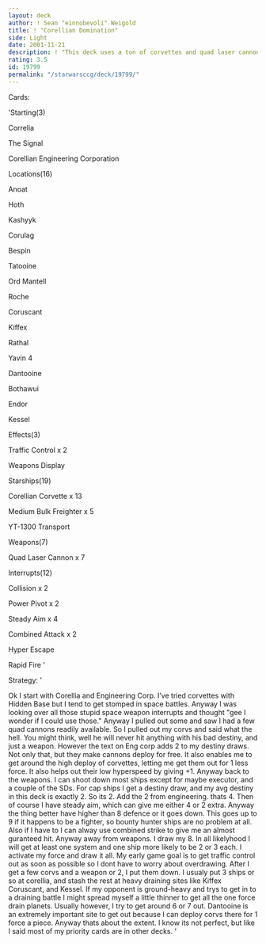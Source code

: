 ```yaml
---
layout: deck
author: ! Sean "einnobevoli" Weigold
title: ! "Corellian Domination"
side: Light
date: 2001-11-21
description: ! "This deck uses a ton of corvettes and quad laser cannons to totally kick the @#$% of anyone who goes up against me. Don’t be too harsh on some of the weird cards in here. It is a third deck made out of all the extra cards I had lying around. Also BTW"
rating: 3.5
id: 19799
permalink: "/starwarsccg/deck/19799/"
---
```

Cards: 

'Starting(3)

Correlia

The Signal

Corellian Engineering Corporation


Locations(16)

Anoat

Hoth

Kashyyk

Corulag

Bespin

Tatooine

Ord Mantell

Roche

Coruscant

Kiffex

Rathal

Yavin 4

Dantooine

Bothawui

Endor

Kessel


Effects(3)

Traffic Control x 2

Weapons Display


Starships(19)

Corellian Corvette x 13

Medium Bulk Freighter x 5

YT-1300 Transport


Weapons(7)

Quad Laser Cannon x 7


Interrupts(12)

Collision x 2

Power Pivot x 2

Steady Aim x 4

Combined Attack x 2

Hyper Escape

Rapid Fire '

Strategy: '

Ok I start with Corellia and Engineering Corp. I’ve tried corvettes with Hidden Base but I tend to get stomped in space battles. Anyway I was looking over all those stupid space weapon interrupts and thought "gee I wonder if I could use those." Anyway I pulled out some and saw I had a few quad cannons readily available. So I pulled out my corvs and said what the hell. You might think, well he will never hit anything with his bad destiny, and just a weapon. However the text on Eng corp adds 2 to my destiny draws. Not only that, but they make cannons deploy for free. It also enables me to get around the high deploy of corvettes, letting me get them out for 1 less force. It also helps out their low hyperspeed by giving +1. Anyway back to the weapons. I can shoot down most ships except for maybe executor, and a couple of the SDs. For cap ships I get a destiny draw, and my avg destiny in this deck is exactly 2. So its 2. Add the 2 from engineering. thats 4. Then of course I have steady aim, which can give me either 4 or 2 extra. Anyway the thing better have higher than 8 defence or it goes down. This goes up to 9 if it happens to be a fighter, so bounty hunter ships are no problem at all. Also if I have to I can alway use combined strike to give me an almost guranteed hit. Anyway away from weapons. I draw my 8. In all likelyhood I will get at least one system and one ship more likely to be 2 or 3 each. I activate my force and draw it all. My early game goal is to get traffic control out as soon as possible so I dont have to worry about overdrawing. After I get a few corvs and a weapon or 2, I put them down. I usualy put 3 ships or so at corellia, and stash the rest at heavy draining sites like Kiffex Coruscant, and Kessel. If my opponent is ground-heavy and trys to get in to a draining battle I might spread myself a little thinner to get all the one force drain planets. Usually however, I try to get around 6 or 7 out. Dantooine is an extremely important site to get out because I can deploy corvs there for 1 force a piece. Anyway thats about the extent. I know its not perfect, but like I said most of my priority cards are in other decks. '
